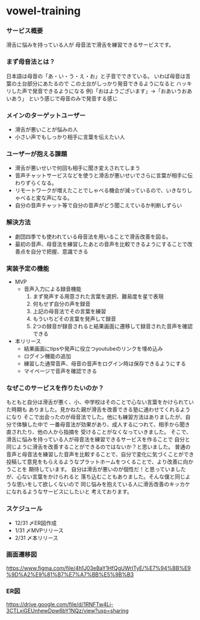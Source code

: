 # vowel-training

### サービス概要
滑舌に悩みを持っている人が
母音法で滑舌を練習できるサービスです。

### まず母音法とは？
日本語は母音の「あ・い・う・え・お」と子音でできている。
いわば母音は言葉の土台部分にあたるので
この土台がしっかり発音できるようになると
ハッキリした声で発音できるようになる
例)「おはようございます」→「おあいうおあいあう」
という感じで母音のみで発音する感じ

### メインのターゲットユーザー
- 滑舌が悪いことが悩みの人
- 小さい声でもしっかり相手に言葉を伝えたい人

### ユーザーが抱える課題
- 滑舌が悪いせいで何回も相手に聞き変えされてしまう
- 音声チャットサービスなどを使うと滑舌が悪いせいでさらに言葉が相手に伝わりずらくなる。
- リモートワークが増えたことでしゃべる機会が減っているので、いきなりしゃべると変な声になる。
- 自分の音声チャット等で自分の音声がどう聞こえているか判断しずらい

### 解決方法
- 劇団四季でも使われている母音法を用いることで滑舌改善を図る。
- 最初の音声、母音法を練習したあとの音声を比較できるようにすることで改善点を自分で把握、意識できる

### 実装予定の機能
- MVP
  - 音声入力による録音機能
    1. まず発声する用意された言葉を選択、難易度を星で表現
    2. 何もせず自分の声を録音
    3. 上記の母音法でその言葉を練習
    4. もういちどその言葉を発声して録音
    5. 2つの録音が録音されると結果画面に遷移して録音された音声を確認できる
- 本リリース
  - 結果画面にtipsや発声に役立つyoutubeのリンクを埋め込み
  - ログイン機能の追加
   - 練習した通常音声、母音の音声をログイン時は保存できるようにする
   - マイページで音声を確認できる

### なぜこのサービスを作りたいのか？
もともと自分は滑舌が悪く、小、中学校はそのことで心ない言葉をかけられていた時期も
ありました。見かねた親が滑舌を改善できる塾に通わせてくれるようになり
そこで出会ったのが母音法でした。他にも練習方法はありましたが、自分で体験した中で
一番母音法が効果があり、成人するにつれて、相手から聞き直されたり、他の人から指摘を
受けることがなくなっていきました。
そこで、滑舌に悩みを持っている人が母音法を練習できるサービスを作ることで
自分と同じように滑舌を改善することができるのではないか？と思いました。
普通の音声と母音法を練習した音声を比較することで、自分で変化に気づくことができ
投稿して意見をもらえるようなプラットホームをつくることで、より改善に向かうことを
期待しています。
自分は滑舌が悪いのが個性だ！と思っていましたが、心ない言葉をかけられると
落ち込むこともありました。そんな僕と同じような思いをして欲しくないので
同じ悩みを抱えている人に滑舌改善のキッカケになれるようなサービスにしたいと
考えております。

### スケジュール
- 12/31 〆ER図作成
- 1/31 〆MVPリリース
- 2/31 〆本リリース

### 画面遷移図
https://www.figma.com/file/4h1J03eBaY1HfQgUWrITyE/%E7%94%BB%E9%9D%A2%E9%81%B7%E7%A7%BB%E5%9B%B3

### ER図
https://drive.google.com/file/d/1RNFTw4Lj-3CTLxjGEUnhewDpw6bY1NQz/view?usp=sharing